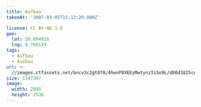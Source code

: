 ```yaml
---
title: Aufbau
takenAt: '2007-03-05T15:13:20.000Z'

license: CC BY-ND 3.0
geo:
  lat: 50.094926
  lng: 8.768119
tags:
  - Aufbau
  - Ausbau
url: >-
  //images.ctfassets.net/bncv3c2gt878/4hwnP8XEEyMwtynzIiSo9L/d00d3825ceb02fd52af2c8217db34f3a/aufbau_4505112346_o
size: 1147387
image:
  width: 2048
  height: 1536
---
```

